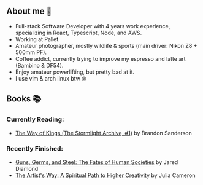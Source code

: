 ## About me 👋
- Full-stack Software Developer with 4 years work experience, specializing in React, Typescript, Node, and AWS.
- Working at Pallet.
- Amateur photographer, mostly wildlife & sports (main driver: Nikon Z8 + 500mm PF).
- Coffee addict, currently trying to improve my espresso and latte art (Bambino & DF54).
- Enjoy amateur powerlifting, but pretty bad at it.
- I use vim & arch linux btw 🤓


## Books 📚
### Currently Reading:
<!-- GOODREADS-LIST:START -->
- [The Way of Kings (The Stormlight Archive, #1)](https://www.goodreads.com/review/show/6055799913?utm_medium=api&utm_source=rss) by Brandon Sanderson
<!-- GOODREADS-LIST:END -->
### Recently Finished:
<!-- GOODREADS-FINISHED:START -->
- [Guns, Germs, and Steel: The Fates of Human Societies](https://www.goodreads.com/review/show/7242496473?utm_medium=api&utm_source=rss) by Jared Diamond
- [The Artist's Way: A Spiritual Path to Higher Creativity](https://www.goodreads.com/review/show/7188838110?utm_medium=api&utm_source=rss) by Julia Cameron
<!-- GOODREADS-FINISHED:END -->
